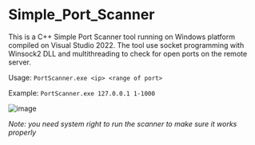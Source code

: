 # Simple_Port_Scanner
This is a C++ Simple Port Scanner tool running on Windows platform compiled on Visual Studio 2022. The tool use socket programming with Winsock2 DLL and multithreading to check for open ports on the remote server. 

Usage:
```PortScanner.exe <ip> <range of port>```

Example:
```PortScanner.exe 127.0.0.1 1-1000```

![image](https://user-images.githubusercontent.com/88297957/212522959-61bdf050-a518-47c6-b6f1-5d11f6eb369c.png)

*Note: you need system right to run the scanner to make sure it works properly* 
